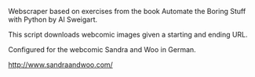 Webscraper based on exercises from the book Automate the Boring Stuff with Python by Al Sweigart.

This script downloads webcomic images given a starting and ending URL.

Configured for the webcomic Sandra and Woo in German.

http://www.sandraandwoo.com/
